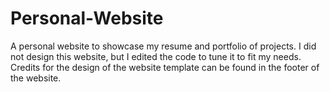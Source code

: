 # Personal-Website
A personal website to showcase my resume and portfolio of projects. I did not design this website, but I edited the code to tune it to fit my needs. Credits for the design of the website template can be found in the footer of the website.
